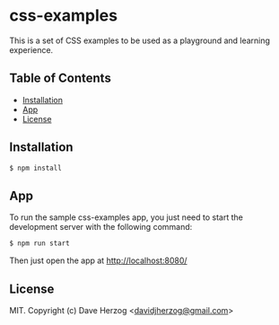 # css-examples

This is a set of CSS examples to be used as a playground and learning experience.

## Table of Contents

<!-- START doctoc generated TOC please keep comment here to allow auto update -->
<!-- DON'T EDIT THIS SECTION, INSTEAD RE-RUN doctoc TO UPDATE -->


- [Installation](#installation)
- [App](#app)
- [License](#license)

<!-- END doctoc generated TOC please keep comment here to allow auto update -->
## Installation

```bash
$ npm install
```

## App

To run the sample css-examples app, you just need to start the development server with the following command:

```bash
$ npm run start
```

Then just open the app at [http://localhost:8080/](http://localhost:8080/)

## License

MIT. Copyright (c) Dave Herzog &lt;davidjherzog@gmail.com&gt;

